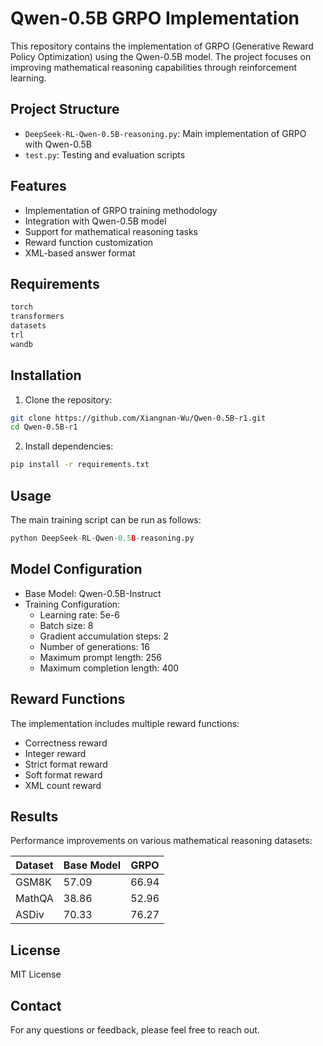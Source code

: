 # Qwen-0.5B GRPO Implementation

This repository contains the implementation of GRPO (Generative Reward Policy Optimization) using the Qwen-0.5B model. The project focuses on improving mathematical reasoning capabilities through reinforcement learning.

## Project Structure

- `DeepSeek-RL-Qwen-0.5B-reasoning.py`: Main implementation of GRPO with Qwen-0.5B
- `test.py`: Testing and evaluation scripts

## Features

- Implementation of GRPO training methodology
- Integration with Qwen-0.5B model
- Support for mathematical reasoning tasks
- Reward function customization
- XML-based answer format

## Requirements

```bash
torch
transformers
datasets
trl
wandb
```

## Installation

1. Clone the repository:
```bash
git clone https://github.com/Xiangnan-Wu/Qwen-0.5B-r1.git
cd Qwen-0.5B-r1
```

2. Install dependencies:
```bash
pip install -r requirements.txt
```

## Usage

The main training script can be run as follows:

```python
python DeepSeek-RL-Qwen-0.5B-reasoning.py
```

## Model Configuration

- Base Model: Qwen-0.5B-Instruct
- Training Configuration:
  - Learning rate: 5e-6
  - Batch size: 8
  - Gradient accumulation steps: 2
  - Number of generations: 16
  - Maximum prompt length: 256
  - Maximum completion length: 400

## Reward Functions

The implementation includes multiple reward functions:
- Correctness reward
- Integer reward
- Strict format reward
- Soft format reward
- XML count reward

## Results

Performance improvements on various mathematical reasoning datasets:

| Dataset | Base Model | GRPO |
|---------|------------|------|
| GSM8K | 57.09 | 66.94 |
| MathQA | 38.86 | 52.96 |
| ASDiv | 70.33 | 76.27 |

## License

MIT License

## Contact

For any questions or feedback, please feel free to reach out. 